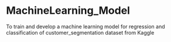# MachineLearning_Model
To train and develop a machine learning model for regression and classification of customer_segmentation dataset from Kaggle
